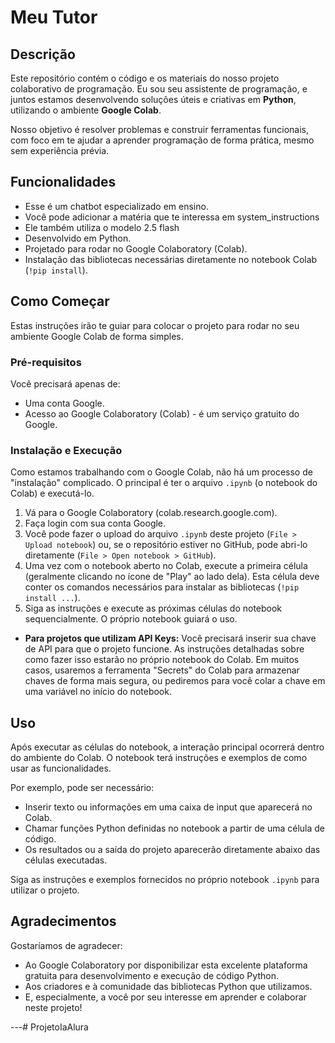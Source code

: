 # Meu Tutor

## Descrição

Este repositório contém o código e os materiais do nosso projeto colaborativo de programação. Eu sou seu assistente de programação, e juntos estamos desenvolvendo soluções úteis e criativas em **Python**, utilizando o ambiente **Google Colab**.

Nosso objetivo é resolver problemas e construir ferramentas funcionais, com foco em te ajudar a aprender programação de forma prática, mesmo sem experiência prévia.


## Funcionalidades

* Esse é um chatbot especializado em ensino. 
* Você pode adicionar a matéria que te interessa em system_instructions
* Ele também utiliza o modelo 2.5 flash
* Desenvolvido em Python.
* Projetado para rodar no Google Colaboratory (Colab).
* Instalação das bibliotecas necessárias diretamente no notebook Colab (`!pip install`).

## Como Começar

Estas instruções irão te guiar para colocar o projeto para rodar no seu ambiente Google Colab de forma simples.

### Pré-requisitos

Você precisará apenas de:

* Uma conta Google.
* Acesso ao Google Colaboratory (Colab) - é um serviço gratuito do Google.

### Instalação e Execução

Como estamos trabalhando com o Google Colab, não há um processo de "instalação" complicado. O principal é ter o arquivo `.ipynb` (o notebook do Colab) e executá-lo.

1.  Vá para o Google Colaboratory (colab.research.google.com).
2.  Faça login com sua conta Google.
3.  Você pode fazer o upload do arquivo `.ipynb` deste projeto (`File > Upload notebook`) ou, se o repositório estiver no GitHub, pode abri-lo diretamente (`File > Open notebook > GitHub`).
4.  Uma vez com o notebook aberto no Colab, execute a primeira célula (geralmente clicando no ícone de "Play" ao lado dela). Esta célula deve conter os comandos necessários para instalar as bibliotecas (`!pip install ...`).
5.  Siga as instruções e execute as próximas células do notebook sequencialmente. O próprio notebook guiará o uso.

* **Para projetos que utilizam API Keys:** Você precisará inserir sua chave de API para que o projeto funcione. As instruções detalhadas sobre como fazer isso estarão no próprio notebook do Colab. Em muitos casos, usaremos a ferramenta "Secrets" do Colab para armazenar chaves de forma mais segura, ou pediremos para você colar a chave em uma variável no início do notebook.

## Uso

Após executar as células do notebook, a interação principal ocorrerá dentro do ambiente do Colab. O notebook terá instruções e exemplos de como usar as funcionalidades.

Por exemplo, pode ser necessário:
* Inserir texto ou informações em uma caixa de input que aparecerá no Colab.
* Chamar funções Python definidas no notebook a partir de uma célula de código.
* Os resultados ou a saída do projeto aparecerão diretamente abaixo das células executadas.

Siga as instruções e exemplos fornecidos no próprio notebook `.ipynb` para utilizar o projeto.

## Agradecimentos

Gostaríamos de agradecer:

* Ao Google Colaboratory por disponibilizar esta excelente plataforma gratuita para desenvolvimento e execução de código Python.
* Aos criadores e à comunidade das bibliotecas Python que utilizamos.
* E, especialmente, a você por seu interesse em aprender e colaborar neste projeto!

---﻿# ProjetoIaAlura
